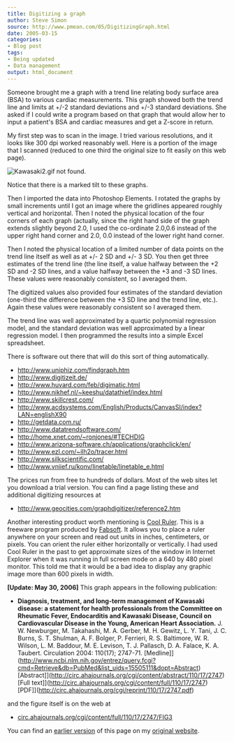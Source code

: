 ```yaml
---
title: Digitizing a graph
author: Steve Simon
source: http://www.pmean.com/05/DigitizingGraph.html
date: 2005-03-15
categories:
- Blog post
tags:
- Being updated
- Data management
output: html_document
---
```

Someone brought me a graph with a trend line relating body surface
area (BSA) to various cardiac measurements. This graph showed both the
trend line and limits at +/-2 standard deviations and +/-3 standard
deviations. She asked if I could write a program based on that graph
that would allow her to input a patient's BSA and cardiac measures
and get a Z-score in return.

My first step was to scan in the image. I tried various resolutions,
and it looks like 300 dpi worked reasonably well. Here is a portion of
the image that I scanned (reduced to one third the original size to
fit easily on this web page).

![Kawasaki2.gif not found.](http://www.pmean.com/new-images/05/DigitizingGraph01.png)

Notice that there is a marked tilt to these graphs.

Then I imported the data into Photoshop Elements. I rotated the graphs
by small increments until I got an image where the gridlines appeared
roughly vertical and horizontal. Then I noted the physical location of
the four corners of each graph (actually, since the right hand side of
the graph extends slightly beyond 2.0, I used the co-ordinate 2.0,0.6
instead of the upper right hand corner and 2.0, 0.0 instead of the
lower right hand corner.

Then I noted the physical location of a limited number of   data points
on the trend line itself as well as at +/- 2 SD and +/- 3 SD. You then
get three estimates of the trend line (the line itself, a value
halfway between the +2 SD and -2 SD lines, and a value halfway between
the +3 and -3 SD lines. These values were reasonably consistent, so I
averaged them.

The digitized values also provided four estimates of the standard
deviation (one-third the difference between the +3 SD line and the
trend line, etc.). Again these values were reasonably consistent so I
averaged them.

The trend line was well approximated by a quartic polynomial
regression model, and the standard deviation was well approximated by
a linear regression model. I then programmed the results into a simple
Excel spreadsheet.

There is software out there that will do this sort of thing
automatically.

- <http://www.uniphiz.com/findgraph.htm>
- <http://www.digitizeit.de/>
- <http://www.huvard.com/feb/digimatic.html>
- <http://www.nikhef.nl/~keeshu/datathief/index.html>
- <http://www.skillcrest.com/>
- <http://www.acdsystems.com/English/Products/CanvasSI/index?LAN=englishX90>
- <http://getdata.com.ru/>
- <http://www.datatrendsoftware.com/>
- <http://home.xnet.com/~ronjones/#TECHDIG>
- <http://www.arizona-software.ch/applications/graphclick/en/>
- <http://www.ezl.com/~ilh2o/tracer.html>
- <http://www.silkscientific.com/>
- <http://www.vniief.ru/konv/linetable/linetable_e.html>

The prices run from free to hundreds of dollars. Most of the web sites
let you download a trial version. You can find a page listing these
and additional digitizing resources at

- <http://www.geocities.com/graphdigitizer/reference2.htm>

Another interesting product worth mentioning is [Cool
Ruler](http://www.fabsoft.com/products/ruler/ruler.html). This is a
freeware program produced by
[Fabsoft](http://www.fabsoft.com/index.html). It allows you to place a
ruler anywhere on your screen and read out units in inches,
centimeters, or pixels. You can orient the ruler either horizontally
or vertically. I had used Cool Ruler in the past to get approximate
sizes of the window in Internet Explorer when it was running in full
screen mode on a 640 by 480 pixel monitor. This told me that it would
be a bad idea to display any graphic image more than 600 pixels in
width.

**[Update: May 30, 2006]** This graph appears in the following
publication:

- **Diagnosis, treatment, and long-term management of Kawasaki
disease: a statement for health professionals from the Committee
on Rheumatic Fever, Endocarditis and Kawasaki Disease, Council on
Cardiovascular Disease in the Young, American Heart Association.**
J. W. Newburger, M. Takahashi, M. A. Gerber, M. H. Gewitz, L. Y.
Tani, J. C. Burns, S. T. Shulman, A. F. Bolger, P. Ferrieri, R. S.
Baltimore, W. R. Wilson, L. M. Baddour, M. E. Levison, T. J.
Pallasch, D. A. Falace, K. A. Taubert. Circulation 2004: 110(17);
2747-71.
[Medline]](http://www.ncbi.nlm.nih.gov/entrez/query.fcgi?cmd=Retrieve&db=PubMed&list_uids=15505111&dopt=Abstract)
[Abstract]](http://circ.ahajournals.org/cgi/content/abstract/110/17/2747)
[Full
text]](http://circ.ahajournals.org/cgi/content/full/110/17/2747)
[PDF]](http://circ.ahajournals.org/cgi/reprint/110/17/2747.pdf)

and the figure itself is on the web at

- [circ.ahajournals.org/cgi/content/full/110/17/2747/FIG3](http://circ.ahajournals.org/cgi/content/full/110/17/2747/FIG3)

You can find an [earlier version][sim1] of this page on my [original website][sim2].


[sim1]: http://www.pmean.com/05/DigitizingGraph.html
[sim2]: http://www.pmean.com/original_site.html
